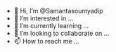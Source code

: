 - 👋 Hi, I’m @Samantasoumyadip
- 👀 I’m interested in ...
- 🌱 I’m currently learning ...
- 💞️ I’m looking to collaborate on ...
- 📫 How to reach me ...

<!---
Samantasoumyadip/Samantasoumyadip is a ✨ special ✨ repository because its `README.md` (this file) appears on your GitHub profile.
You can click the Preview link to take a look at your changes.
--->
